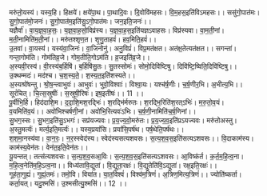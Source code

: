 

  
मरु॑तो॒यस्य॑। यस्य॒हि। हिक्षये॑। क्षये॑पा॒थ। पा॒थादि॒वः। दि॒वोवि॑महसः। वि॒म॒हस॒इति॑विऽमहसः।। ससु॑गो॒पात॑मः। सु॒गो॒पात॑मो॒जनः॑। सु॒गो॒पात॑म॒इति॑सु॒ऽगो॒पात॑मः। जन॒इति॒जनः॑।।  
यज्ञैर्वा॑। वा॒य॒ज्ञ॒वा॒ह॒सः॒। य॒ज्ञ॒वा॒ह॒सो॒विप्र॑स्य। य॒ज्ञ॒वा॒ह॒स॒इति॑यज्ञऽवाहसः। विप्र॑स्यवा। वा॒म॒ती॒नां। म॒ती॒नामिति॑म॒ती॒नां।। मरु॑तश्शृण॒त। शृ॒णु॒ताहवं॑। हव॒मिति॒हवं॑।।  
उ॒तवा॑। वा॒यस्य॑। यस्य॑वा॒जिनः॑। वा॒जिनोनु॑। अनु॒विप्रं॑। विप्र॒मत॑क्षत। अत॑क्ष॒तेत्यत॑क्षत।। सगन्ता॑। गन्ता॒गोम॑ति। गोम॑तिव्र॒जे। गोम॒तीति॒गोऽम॑ति। व्र॒जइति॑व्र॒जे।।  
अ॒स्यवी॒रस्य॑। वी॒रस्य॑ब॒र्हिषि॑। ब॒र्हिषि॑सु॒तः। सु॒तस्सोमः॑। सोमो॒दिवि॑ष्टिषु। दिवि॑ष्टि॒ष्विति॒दिवि॑ष्टिषु।। उ॒क्थम्मदः॑। मद॑श्च। च॒श॒स्य॒ते॒। श॒स्य॒त॒इति॑शस्यते।।  
अ॒स्यश्रो॑षन्तु। श्रो॒ष॒न्त्वाभुवः॑। आभुवः॑। भुवो॒विश्वाः॑। विश्वा॒यः। यश्च॑र्ष॒णीः। च॒र्ष॒णीर॒भि। अ॒भीत्य॒भि।। सूरं॑चित्। चि॒त्स॒स्रुषीः॑। स॒स्रुषी॒रिषः॑। इष॒इतीषः॑।। 11 ।।  
पू॒र्वीभि॒र्हि। हिद॑दाशि॒म। द॒दा॒शि॒मश॒रद्भिः॑। श॒रद्भि॑र्मरुतः। श॒रद्भि॒रिति॑श॒रत्ऽभिः॑। म॒रु॒तो॒व॒यं। व॒यमिति॑व॒यं।। अवो॑भिश्चर्षणी॒नां। अवो॑भि॒रित्यवः॑ऽभिः। च॒र्ष॒णी॒नामिति॑च॒र्ष॒णिनां।।  
सु॒भग॒स्सः। सु॒भग॒इति॑सु॒ऽभगः॑। सप्र॑यज्यवः। प्र॒य॒ज्य॒वो॒मरु॑तः। प्र॒य॒ज्य॒व॒इति॑प्रऽयज्यवः। मरु॑तोअस्तु। अ॒स्तु॒मर्त्यः॑। मर्त्य॒इति॒मर्त्यः॑।। यस्य॒प्रयां॑सि। प्रयां॑सि॒पर्ष॑थ। पर्ष॒थेति॒पर्ष॑थः।।  
श॒श॒मा॒नस्य॑वा। वा॒न॒रः॒। न॒र॒स्स्वेद॑स्य। स्वेद॑स्यसत्यशवसः। स॒त्य॒श॒व॒स॒इति॑सत्यऽशवसः।। वि॒दाकाम॑स्य। काम॑स्य॒वेन॑तः। वेन॑त॒इति॒वेन॑तः।।  
यू॒यन्तत्। तत्स॑त्यशवसः। स॒त्य॒श॒व॒सआ॒विः। स॒त्य॒श॒व॒स॒इति॑सत्यऽशवसः। आ॒विष्क॑र्त। क॒र्त॒म॒हि॒त्व॒ना। म॒हि॒त्व॒नेति॑म॒हि॒ऽत्व॒ना।। विध्य॑तावि॒द्युता॑। वि॒द्युता॒रक्षः॑। वि॒द्युतेति॑वि॒ऽद्युता॑। रक्ष॒इति॒रक्षः॑।।  
गूह॑ता॒गुह्यं॑। गुह्यं॒तमः॑। तमो॒वि। विया॑त। या॒त॒विश्वं॑। विश्व॑म॒त्रिणं॑। अ॒त्रिण॒मित्य॒त्रिणं॑।। ज्योति॑ष्कर्ता। कर्ता॒यत्। यदु॒श्मसि॑। उ॒श्मसीत्यु॒श्मसि॑।। 12 ।।  
